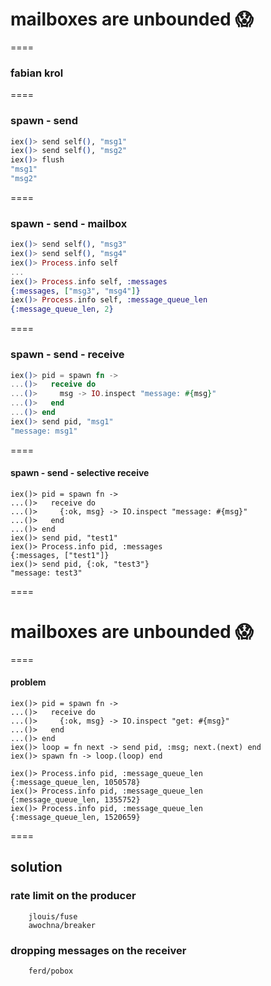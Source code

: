 # mailboxes are unbounded 😱

====

### fabian krol

====

### spawn - send
```elixir
iex()> send self(), "msg1"
iex()> send self(), "msg2"
iex()> flush
"msg1"
"msg2"
```

====

### spawn - send - mailbox
```elixir
iex()> send self(), "msg3"
iex()> send self(), "msg4"
iex()> Process.info self
...
iex()> Process.info self, :messages
{:messages, ["msg3", "msg4"]}
iex()> Process.info self, :message_queue_len
{:message_queue_len, 2}
```

====

### spawn - send - receive
```elixir
iex()> pid = spawn fn ->
...()>   receive do
...()>     msg -> IO.inspect "message: #{msg}"
...()>   end
...()> end
iex()> send pid, "msg1"
"message: msg1"
```

====

#### spawn - send - selective receive
```
iex()> pid = spawn fn ->
...()>   receive do
...()>     {:ok, msg} -> IO.inspect "message: #{msg}"
...()>   end
...()> end
iex()> send pid, "test1"
iex()> Process.info pid, :messages
{:messages, ["test1"]}
iex()> send pid, {:ok, "test3"}
"message: test3"
```

====

# mailboxes are unbounded 😱

====

#### problem
```
iex()> pid = spawn fn ->
...()>   receive do
...()>     {:ok, msg} -> IO.inspect "get: #{msg}"
...()>   end
...()> end
iex()> loop = fn next -> send pid, :msg; next.(next) end
iex()> spawn fn -> loop.(loop) end

iex()> Process.info pid, :message_queue_len
{:message_queue_len, 1050578}
iex()> Process.info pid, :message_queue_len
{:message_queue_len, 1355752}
iex()> Process.info pid, :message_queue_len
{:message_queue_len, 1520659}
```

====

## solution

### rate limit on the producer
```
    jlouis/fuse
    awochna/breaker
```

### dropping messages on the receiver
```
    ferd/pobox
```

